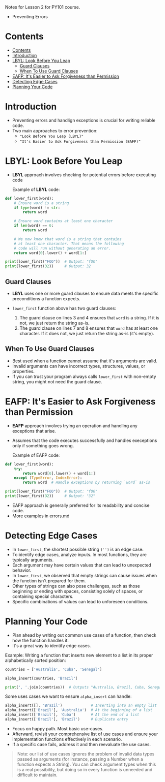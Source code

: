 Notes for Lesson 2 for PY101 course.
- Preventing Errors
  
# Contents
- [Contents](#contents)
- [Introduction](#introduction)
- [LBYL: Look Before You Leap](#lbyl-look-before-you-leap)
  - [Guard Clauses](#guard-clauses)
  - [When To Use Guard Clauses](#when-to-use-guard-clauses)
- [EAFP: It's Easier to Ask Forgiveness than Permission](#eafp-its-easier-to-ask-forgiveness-than-permission)
- [Detecting Edge Cases](#detecting-edge-cases)
- [Planning Your Code](#planning-your-code)


# Introduction
- Preventing errors and handlign exceptions is crucial for writing reliable code.
- Two main approaches to error prevention:
  - `"Look Before You Leap (LBYL)"`
  - `"It's Easier to Ask Forgiveness than Permission (EAFP)"`

# LBYL: Look Before You Leap
- **LBYL** approach involves checking for potential errors before executing code
  
    Example of **LBYL** code:
```python
def lower_first(word):
    # Ensure word is a string
    if type(word) != str:
        return word

    # Ensure word contains at least one character
    if len(word) == 0:
        return word

    # We now know that word is a string that contains
    # at least one character. That means the following
    # code will run without generating an error.
    return word[0].lower() + word[1:]

print(lower_first("FOO"))  # Output: "fOO"
print(lower_first(32))     # Output: 32
```

## Guard Clauses
- **LBYL** uses one or more guard clauses to ensure data meets the specific preconditions a function expects.
- `lower_first` function above has two guard clauses:
  
  1. The guard clause on lines 3 and 4 ensures that `word` is a string. If it is not, we just return the string as-is.
  2. The guard clause on lines 7 and 8 ensures that `word` has at least one character. If it does not, we just return the string as-is (it's empty).

## When To Use Guard Clauses
- Best used when a function cannot assume that it's arguments are valid.
- Invalid arguments can have incorrect types, structures, values, or properties.
- If you can trust your program always calls `lower_first` with non-empty string, you might not need the guard clause.

# EAFP: It's Easier to Ask Forgiveness than Permission
- **EAFP** approach involves trying an operation and handling any exceptions that arise.
- Assumes that the code executes successfully and handles execeptions only if something goes wrong.

    Example of EAFP code:
```python
def lower_first(word):
    try:
        return word[0].lower() + word[1:]
    except (TypeError, IndexError):
        return word  # Handle exceptions by returning `word` as-is

print(lower_first("FOO"))  # Output: "fOO"
print(lower_first(32))     # Output: "32"
```
- EAFP approach is generally preferred for its readability and concise code.
- More examples in errors.md
  
# Detecting Edge Cases
- In `lower_first`, the shortest possible string `('')` is an edge case.
- To identify edge cases, analyze inputs. In most functions, they are typically arguments.
- Each argument may have certain values that can lead to unexpected behavior.
- In `lower_first`, we observed that empty strings can cause issues when the function isn't prepared for them.
- Other types of strings can also pose challenges, such as those beginning or ending with spaces, consisting solely of spaces, or containing special characters.
- Specific  combinations of values can lead to unforeseen conditions.

# Planning Your Code

- Plan ahead by writing out common use cases of a function, then check how the function handles it.
- It's a great way to identify edge cases.
  
Example: Writing a function that inserts new element to a list in its proper alphabetically sorted position:
```python
countries = ['Australia', 'Cuba', 'Senegal']

alpha_insert(countries, 'Brazil')

print(', '.join(countries))  # Outputs "Australia, Brazil, Cuba, Senegal"
```

Some uses cases we want to ensure `alpha_insert` can handle:
```python
alpha_insert([], 'Brazil')             # Inserting into an empty list
alpha_insert(['Brazil'], 'Australia')  # At the beginning of a list
alpha_insert(['Brazil'], 'Cuba')       # At the end of a list
alpha_insert(['Brazil'], 'Brazil')     # Duplicate entry
```

- Focus on happy path. Most basic use-cases.
- Afterward, revisit your comprehensive list of use cases and ensure your implementation functions effectively in each scenario.
- If a specific case fails, address it and then reevaluate the use cases.

>Note: our list of use cases ignores the problem of invalid data types passed as arguments (for instance, passing a Number when a function expects a String). You can check argument types when this is a real possibility, but doing so in every function is unneeded and difficult to maintain.